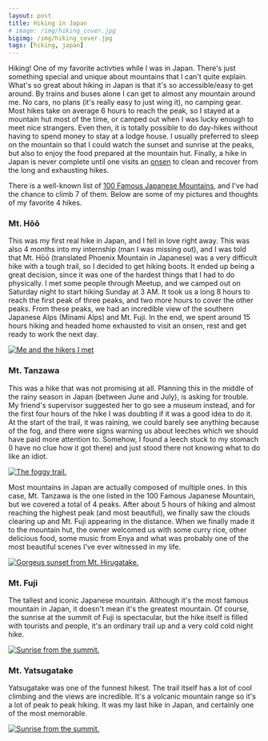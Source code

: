```yaml
---
layout: post
title: Hiking in Japan
# image: /img/hiking_cover.jpg
bigimg: /img/hiking_cover.jpg
tags: [hiking, japan]
---
```


Hiking! One of my favorite activties while I was in Japan. There's just something special and unique about mountains that I can't quite explain. What's so great about hiking in Japan is that it's so accessible/easy to get around. By trains and buses alone I can get to almost any mountain around me. No cars, no plans (it's really easy to just wing it), no camping gear. Most hikes take on average 6 hours to reach the peak, so I stayed at a mountain hut most of the time, or camped out when I was lucky enough to meet nice strangers. Even then, it is totally possible to do day-hikes without having to spend money to stay at a lodge house. I usually preferred to sleep on the mountain so that I could watch the sunset and sunrise at the peaks, but also to enjoy the food prepared at the mountain hut. Finally, a hike in Japan is never complete until one visits an [onsen][onsen] to clean and recover from the long and exhausting hikes.

There is a well-known list of [100 Famous Japanese Mountains][famous-mountains], and I've had the chance to climb 7 of them. Below are some of my pictures and thoughts of my favorite 4 hikes.

### Mt. Hōō

This was my first real hike in Japan, and I fell in love right away. This was also 4 months into my internship (man I was missing out), and I was told that Mt. Hōō (translated Phoenix Mountain in Japanese) was a very difficult hike with a tough trail, so I decided to get hiking boots. It ended up being a great decision, since it was one of the hardest things that I had to do physically. I met some people through Meetup, and we camped out on Saturday night to start hiking Sunday at 3 AM. It took us a long 8 hours to reach the first peak of three peaks, and two more hours to cover the other peaks. From these peaks, we had an incredible view of the southern Japanese Alps (Minami Alps) and Mt. Fuji. In the end, we spent around 15 hours hiking and headed home exhausted to visit an onsen, rest and get ready to work the next day.

<a href="//i.imgur.com/sTilJjl.jpg" data-lightbox="mt-hoo" data-title="Me and the hikers I met">
  <img src="//i.imgur.com/sTilJjl.jpg" title="Me and the hikers I met">
</a>
<a href="//i.imgur.com/f7BaIVg.jpg" data-lightbox="mt-hoo" data-title="Top of the mountain">
</a>
<a href="//i.imgur.com/nElni6u.jpg" data-lightbox="mt-hoo" data-title="Waterfall we saw on the way up">
</a>
<a href="//i.imgur.com/Tkx4xYJ.jpg" data-lightbox="mt-hoo" data-title="The first peak is the most impressive one">
</a>
<a href="//i.imgur.com/fFw3iAq.jpg" data-lightbox="mt-hoo" data-title="Statues that were carried to the top of the mountain">
</a>

### Mt. Tanzawa

This was a hike that was not promising at all. Planning this in the middle of the rainy season in Japan (between June and July), is asking for trouble. My friend's supervisor suggested her to go see a museum instead, and for the first four hours of the hike I was doubting if it was a good idea to do it. At the start of the trail, it was raining, we could barely see anything because of the fog, and there were signs warning us about leeches which we should have paid more attention to. Somehow, I found a leech stuck to my stomach (I have no clue how it got there) and just stood there not knowing what to do like an idiot.

<a href="//i.imgur.com/EoAEJ8G.jpg" data-lightbox="mt-tanzawa" data-title="The foggy trail.">
  <img src="//i.imgur.com/EoAEJ8G.jpg" title="The foggy trail.">
</a>

Most mountains in Japan are actually composed of multiple ones. In this case, Mt. Tanzawa is the one listed in the 100 Famous Japanese Mountain, but we covered a total of 4 peaks. After about 5 hours of hiking and almost reaching the highest peak (and most beautiful), we finally saw the clouds clearing up and Mt. Fuji appearing in the distance. When we finally made it to the mountain hut, the owner welcomed us with some curry rice, other delicious food, some music from Enya and what was probably one of the most beautiful scenes I've ever witnessed in my life.

<a href="//i.imgur.com/zIqynNx.jpg" data-lightbox="mt-tanzawa" data-title="Gorgeus sunset from Mt. Hirugatake">
  <img src="//i.imgur.com/zIqynNx.jpg" title="Gorgeus sunset from Mt. Hirugatake.">
</a>
<a href="//i.imgur.com/PYMnUq6.jpg" data-lightbox="mt-tanzawa" data-title="Gorgeus sunset from Mt. Hirugatake">
</a>
<a href="//i.imgur.com/Ie1QBF9.jpg" data-lightbox="mt-tanzawa" data-title="Gorgeus sunset from Mt. Hirugatake">
</a>
<a href="//i.imgur.com/rmlLEUV.jpg" data-lightbox="mt-tanzawa" data-title="Sunset from Mt. Hirugatake">
</a>
<a href="//i.imgur.com/ZaHH8Sg.jpg" data-lightbox="mt-tanzawa" data-title="Tanzawa Mountains valley.">
</a>


### Mt. Fuji

The tallest and iconic Japanese mountain. Although it's the most famous mountain in Japan, it doesn't mean it's the greatest mountain. Of course, the sunrise at the summit of Fuji is spectacular, but the hike itself is filled with tourists and people, it's an ordinary trail up and a very cold cold night hike.

<a href="//i.imgur.com/Pz5MzuS.jpg" data-lightbox="mt-fuji" data-title="Headlights from the night hikers trying to reach the summit">
</a>
<a href="//i.imgur.com/w9wH23Q.jpg" data-lightbox="mt-fuji" data-title="Sunrise from the summit.">
  <img src="//i.imgur.com/w9wH23Q.jpg" title="Sunrise from the summit.">
</a>
<a href="//i.imgur.com/cG59chd.jpg" data-lightbox="mt-fuji" data-title="The other side of the summit.">
</a>
<a href="//i.imgur.com/OtNsjyv.jpg" data-lightbox="mt-fuji" data-title="The entrance to the Gotemba trail to go back home.">
</a>
<a href="//i.imgur.com/W59L0nK.jpg" data-lightbox="mt-fuji" data-title="It's really packed up there.">
</a>
<a href="//i.imgur.com/6cMSoko.jpg" data-lightbox="mt-fuji" data-title="Going down the Gotemba trail">
</a>
<a href="//i.imgur.com/Z76tsaW.jpg" data-lightbox="mt-fuji" data-title="Dust trail from running down Gotemba">
</a>
<a href="//i.imgur.com/VQZKIfI.jpg" data-lightbox="mt-fuji" data-title="Mt. Fuji from the Gotemba trail">
</a>

### Mt. Yatsugatake

Yatsugatake was one of the funnest hikest. The trail itself has a lot of cool climbing and the views are incredible. It's a volcanic mountain range so it's a lot of peak to peak hiking. It was my last hike in Japan, and certainly one of the most memorable.

<a href="//i.imgur.com/yEVRAAB.jpg" data-lightbox="mt-yatsu" data-title="View of the mountain hut from Mt. Akadake.">
  <img src="//i.imgur.com/yEVRAAB.jpg" title="Sunrise from the summit.">
</a>
<a href="//i.imgur.com/5gNAvLd.jpg" data-lightbox="mt-yatsu" data-title="View of the clouds from Akadake">
</a>
<a href="//i.imgur.com/1Meh380.jpg" data-lightbox="mt-yatsu" data-title="The ridge towards Akadake">
</a>
<a href="//i.imgur.com/NBxjDkd.jpg" data-lightbox="mt-yatsu" data-title="Above the clouds">
</a>
<a href="//i.imgur.com/tc3W0NV.jpg" data-lightbox="mt-yatsu" data-title="Scary part of the hike">
</a>
<a href="//i.imgur.com/nu7ICLd.jpg" data-lightbox="mt-yatsu" data-title="Cliff on the way down">
</a>

[onsen]:       https://en.wikipedia.org/wiki/Onsen
[jekyll]:      http://jekyllrb.com
[jekyll-gh]:   https://github.com/jekyll/jekyll
[jekyll-help]: https://github.com/jekyll/jekyll-help
[highlight]:   https://highlightjs.org/
[lightbox]:    http://lokeshdhakar.com/projects/lightbox2/
[jekyll-archive]: https://github.com/jekyll/jekyll-archives
[famous-mountains]: https://en.wikipedia.org/wiki/100_Famous_Japanese_Mountains
